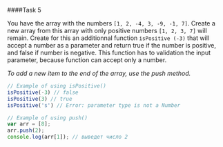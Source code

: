 ####Task 5

You have the array with the numbers `[1, 2, -4, 3, -9, -1, 7]`. Create a new array from this array with only positive numbers `[1, 2, 3, 7]` will remain. Create for this an additionnal function `isPositive (-3)` that will accept a number as a parameter and return true if the number is positive, and false if number is negative. This function has to validation the input parameter, because function can accept only a number.

*To add a new item to the end of the array, use the push method.*

```js
// Example of using isPositive()
isPositive(-3) // false
isPositive(3) // true
isPositive('s') // Error: parameter type is not a Number

// Example of using push()
var arr = [8];
arr.push(2);
console.log(arr[1]); // выведет число 2
```

